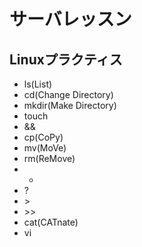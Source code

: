 # サーバレッスン
Linuxプラクティス
----------------
- ls(List)
- cd(Change Directory)
- mkdir(Make Directory)
- touch
- &&
- cp(CoPy)
- mv(MoVe)
- rm(ReMove)
- *
- ?
- \>
- \>\>
- cat(CATnate)
- vi
